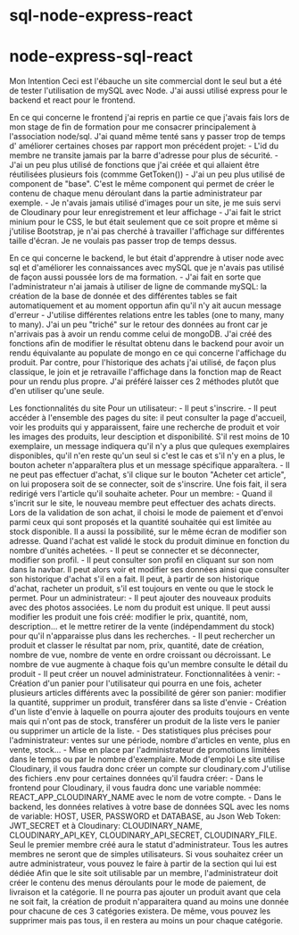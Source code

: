 # sql-node-express-react

# node-express-sql-react

Mon Intention
Ceci est l'ébauche un site commercial dont le seul but a été de tester l'utilisation de mySQL avec Node. J'ai aussi utilisé express pour le backend et react pour le frontend.

En ce qui concerne le frontend j'ai repris en partie ce que j'avais fais lors de mon stage de fin de formation pour me consacrer principalement à l'association node/sql. J'ai quand même tenté sans y passer trop de temps d' améliorer certaines choses par rapport mon précédent projet:
    - L'id du membre ne transite jamais par la barre d'adresse pour plus de sécurité.
    - J'ai un peu plus utilisé de fonctions que j'ai créée et qui allaient être réutilisées plusieurs fois (commme GetToken())
    - J'ai un peu plus utilisé de component de "base". C'est le même component qui permet de créer le contenu de chaque menu déroulant dans la partie administrateur par exemple.
      - Je n'avais jamais utilisé d'images pour un site, je me suis servi de Cloudinary pour leur enregistrement et leur affichage
      - J'ai fait le strict minium pour le CSS, le but était seulement que ce soit propre et même si j'utilise Bootstrap, je n'ai pas cherché à travailler l'affichage sur différentes taille d'écran. Je ne voulais pas passer trop de temps dessus.

En ce qui concerne le backend, le but était d'apprendre à utiser node avec sql et d'améliorer les connaissances avec mySQL que je n'avais pas utilisé de façon aussi poussée lors de ma formation.
        - J'ai fait en sorte que l'administrateur n'ai jamais à utiliser de ligne de commande mySQL: la création de la base de donnée et des différentes tables se fait automatiquement et au moment opportun afin qu'il n'y ait aucun message d'erreur
        - J'utilise différentes relations entre les tables (one to many, many to many). J'ai un peu "triché" sur le retour des données au front car je n'arrivais pas à avoir un rendu comme celui de mongoDB. J'ai créé des fonctions afin de modifier le résultat obtenu dans le backend pour avoir un rendu équivalante au populate de mongo en ce qui concerne l'affichage du produit. Par contre, pour l'historique des achats j'ai utilisé, de façon plus classique, le join et je retravaille l'affichage dans la fonction map de React pour un rendu plus propre. J'ai préféré laisser ces 2 méthodes plutôt que d'en utiliser qu'une seule.

Les fonctionnalités du site
Pour un utilisateur:
        - Il peut s'inscrire.
        - Il peut accéder à l'ensemble des pages du site: il peut consulter la page d'accueil, voir les produits qui y apparaissent, faire une recherche de produit et voir les images des produits, leur desciption et disponibilité. S'il rest moins de 10 exemplaire, un message indiquera qu'il n'y a plus que quleques exemplaires disponibles, qu'il n'en reste qu'un seul si c'est le cas et s'il n'y en a plus, le bouton acheter n'apparaîtera plus et un message spécifique apparaîtera.
        -  Il ne peut pas effectuer d'achat, s'il clique sur le bouton "Acheter cet article", on lui proposera soit de se connecter, soit de s'inscrire. Une fois fait, il sera redirigé vers l'article qu'il souhaite acheter.
Pour un membre:
        - Quand il s'incrit sur le site, le nouveau membre peut effectuer des achats directs. Lors de la validation de son achat, il choisi le mode de paiement et d'envoi parmi ceux qui sont proposés et la quantité souhaitée qui est limitée au stock disponible. Il a aussi la possibilité, sur le même écran de modifier son adresse. Quand l'achat est validé le stock du produit diminue en fonction du nombre d'unités achetées.
        - Il peut se connecter et se déconnecter, modifier son profil.
        - Il peut consulter son profil en cliquant sur son nom dans la navbar. Il peut alors voir et modifier ses données ainsi que consulter son historique d'achat s'il en a fait. Il peut, à partir de son historique d'achat, racheter un produit, s'il est toujours en vente ou que le stock le permet.
Pour un administrateur:
        - Il peut ajouter des nouveaux produits avec des photos associées. Le nom du produit est unique. Il peut aussi modifier les produit une fois créé: modifier le prix, quantité, nom, description... et le mettre retirer de la vente (indépendamment du stock) pour qu'il n'apparaisse plus dans les recherches.
        - Il peut rechercher un produit et classer le résultat par nom, prix, quantité, date de création, nombre de vue, nombre de vente en ordre croissant ou décroissant. Le nombre de vue augmente à chaque fois qu'un membre consulte le détail du produit
        - Il peut créer un nouvel administrateur.
Fonctionnalitées à venir:
        - Création d'un panier pour l'utilisateur qui pourra en une fois, acheter plusieurs articles différents avec la possibilité de gérer son panier: modifier la quantité, supprimer un produit, transférer dans sa liste d'envie
        - Création d'un liste d'envie à laquelle on pourra ajouter des produits toujours en vente mais qui n'ont pas de stock, transférer un produit de la liste vers le panier ou supprimer un article de la liste.
        - Des statistiques plus précises pour l'administrateur: ventes sur une période, nombre d'articles en vente, plus en vente, stock...
        - Mise en place par l'administrateur de promotions limitées dans le temps ou par le nombre d'exemplaire.
Mode d'emploi
Le site utilise Cloudinary, il vous faudra donc créer un compte sur cloudinary.com
J'utilise des fichiers .env pour certaines données qu'il faudra créer:
        - Dans le frontend pour Cloudinary, il vous faudra donc une variable nommée: REACT_APP_CLOUDINARY_NAME avec le nom de votre compte.
        - Dans le backend, les données relatives à votre base de données SQL avec les noms de variable: HOST, USER, PASSWORD et DATABASE, au Json Web Token: JWT_SECRET et à Cloudinary: CLOUDINARY_NAME, CLOUDINARY_API_KEY, CLOUDINARY_API_SECRET, CLOUDINARY_FILE.
Seul le premier membre créé aura le statut d'administrateur. Tous les autres membres ne seront que de simples utilisateurs. Si vous souhaitez créer un autre administrateur, vous pouvez le faire à partir de la section qui lui est dédiée
Afin que le site soit utilisable par un membre, l'administrateur doit créer le contenu des menus déroulants pour le mode de paiement, de livraison et la catégorie. Il ne pourra pas ajouter un produit avant que cela ne soit fait, la création de produit n'apparaitera quand au moins une donnée pour chacune de ces 3 catégories existera. De même, vous pouvez les supprimer mais pas tous, il en restera au moins un pour chaque catégorie.
